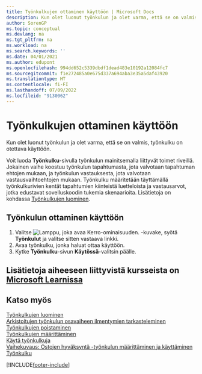 ```yaml
---
title: Työnkulkujen ottaminen käyttöön | Microsoft Docs
description: Kun olet luonut työnkulun ja olet varma, että se on valmis, työnkulku on otettava käyttöön.
author: SorenGP
ms.topic: conceptual
ms.devlang: na
ms.tgt_pltfrm: na
ms.workload: na
ms.search.keywords: ''
ms.date: 04/01/2021
ms.author: edupont
ms.openlocfilehash: 994dd652c5339dbdf1dead483e10192a12084fc7
ms.sourcegitcommit: f1e272485a0e675d337a694aba3e35a5daf43920
ms.translationtype: HT
ms.contentlocale: fi-FI
ms.lasthandoff: 07/09/2022
ms.locfileid: "9130062"
---
```

# <a name="enable-workflows"></a>Työnkulkujen ottaminen käyttöön

Kun olet luonut työnkulun ja olet varma, että se on valmis, työnkulku on otettava käyttöön.  

Voit luoda **Työnkulku**-sivulla työnkulun mainitsemalla liittyvät toimet riveillä. Jokainen vaihe koostuu työnkulun tapahtumasta, jota valvotaan tapahtuman ehtojen mukaan, ja työnkulun vastauksesta, jota valvotaan vastausvaihtoehtojen mukaan. Työnkulku määritetään täyttämällä työnkulkurivien kentät tapahtumien kiinteistä luetteloista ja vastausarvot, jotka edustavat sovelluskoodin tukemia skenaarioita. Lisätietoja on kohdassa [Työnkulkujen luominen](across-how-to-create-workflows.md).  

## <a name="to-enable-a-workflow"></a>Työnkulun ottaminen käyttöön

1. Valitse ![Lamppu, joka avaa Kerro-ominaisuuden.](media/ui-search/search_small.png "Kerro, mitä haluat tehdä") -kuvake, syötä **Työnkulut** ja valitse sitten vastaava linkki.  
2. Avaa työnkulku, jonka haluat ottaa käyttöön.  
3. Kytke **Työnkulku**-sivun **Käytössä**-valitsin päälle.  

## <a name="see-related-training-at-microsoft-learn"></a>Lisätietoja aiheeseen liittyvistä kursseista on [Microsoft Learnissa](/learn/modules/create-workflows/)

## <a name="see-also"></a>Katso myös

[Työnkulkujen luominen](across-how-to-create-workflows.md)  
[Arkistoitujen työnkulun osavaiheen ilmentymien tarkasteleminen](across-how-to-view-archived-workflow-step-instances.md)  
[Työnkulkujen poistaminen](across-how-to-delete-workflows.md)  
[Työnkulkujen määrittäminen](across-set-up-workflows.md)  
[Käytä työnkulkuja](across-use-workflows.md)  
[Vaihekuvaus: Ostojen hyväksyntä -työnkulun määrittäminen ja käyttäminen](walkthrough-setting-up-and-using-a-purchase-approval-workflow.md)  
[Työnkulku](across-workflow.md)  


[!INCLUDE[footer-include](includes/footer-banner.md)]